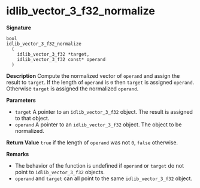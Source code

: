 # idlib_vector_3_f32_normalize

**Signature**
```
bool
idlib_vector_3_f32_normalize
  (
    idlib_vector_3_f32 *target,
    idlib_vector_3_f32 const* operand
  )
```

**Description**
Compute the normalized vector of `operand` and assign the result to `target`.
If the length of `operand` is `0` then `target` is assigned `operand`.
Otherwise `target` is assigned the normalized `operand`.

**Parameters**
- `target` A pointer to an `idlib_vector_3_f32` object. The result is assigned to that object.
- `operand` A pointer to an `idlib_vector_3_f32` object. The object to be normalized.

**Return Value**
`true` if the length of `operand` was not `0`, `false` otherwise.

**Remarks**
- The behavior of the function is undefined if `operand` or `target` do not point to `idlib_vector_3_f32` objects.
- `operand` and `target` can all point to the same `idlib_vector_3_f32` object.

